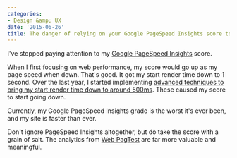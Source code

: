 ```yaml
---
categories:
- Design &amp; UX
date: '2015-06-26'
title: The danger of relying on your Google PageSpeed Insights score to measure web performance
---
```


I've stopped paying attention to my [Google PageSpeed Insights](https://developers.google.com/speed/pagespeed/insights/) score.

When I first focusing on web performance, my score would go up as my page speed when down. That's good. It got my start render time down to 1 second. Over the last year, I started implementing [advanced techniques to bring my start render time down to around 500ms](/wicked-fast-websites/). These caused my score to start going down.

Currently, my Google PageSpeed Insights grade is the worst it's ever been, and my site is faster than ever.

Don't ignore PageSpeed Insights altogether, but do take the score with a grain of salt. The analytics from [Web PagTest](http://www.webpagetest.org/) are far more valuable and meaningful.
